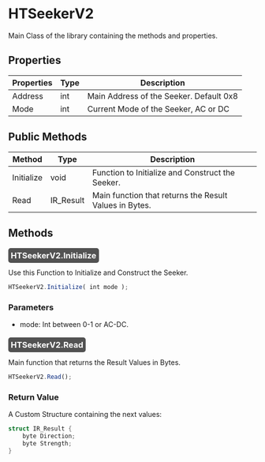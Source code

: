 # HTSeekerV2
Main Class of the library containing the methods and properties.

## Properties
| Properties | Type | Description                             |
|------------|------|-----------------------------------------|
| Address    | int  | Main Address of the Seeker. Default 0x8 |
| Mode       | int  | Current Mode of the Seeker, AC or DC    |

## Public Methods
| Method     | Type      | Description                                            |
|------------|-----------|--------------------------------------------------------|
| Initialize | void      | Function to Initialize and Construct the Seeker.       |
| Read       | IR_Result | Main function that returns the Result Values in Bytes. |

## Methods

### <mark style="background-color: #525252; color: white; padding: 5px; border-radius:5px;"> HTSeekerV2.Initialize </mark>
Use this Function to Initialize and Construct the Seeker.
```js
HTSeekerV2.Initialize( int mode );
```
### Parameters
* mode: Int between 0-1 or AC-DC.

### <mark style="background-color: #525252; color: white; padding: 5px; border-radius:5px;"> HTSeekerV2.Read </mark>
Main function that returns the Result Values in Bytes.
```js
HTSeekerV2.Read();
```

### Return Value
A Custom Structure containing the next values:
```cpp
struct IR_Result {
    byte Direction;
    byte Strength;
}
```